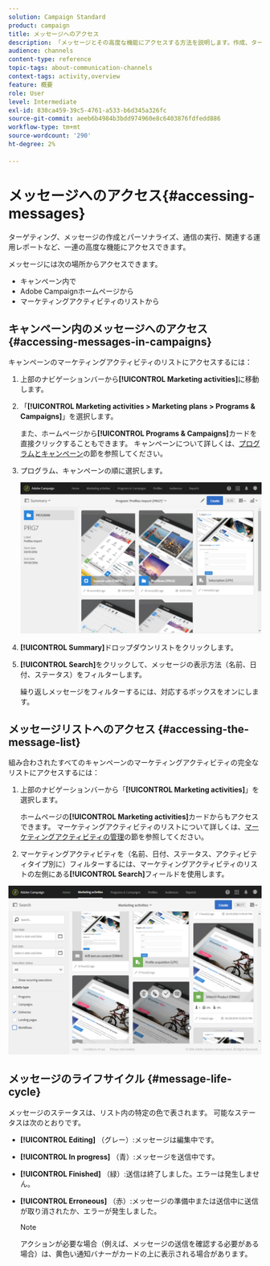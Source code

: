 ```yaml
---
solution: Campaign Standard
product: campaign
title: メッセージへのアクセス
description: 「メッセージとその高度な機能にアクセスする方法を説明します。作成、ターゲティング、パーソナライゼーション、実行、レポート作成を行います。」
audience: channels
content-type: reference
topic-tags: about-communication-channels
context-tags: activity,overview
feature: 概要
role: User
level: Intermediate
exl-id: 830ca459-39c5-4761-a533-b6d345a326fc
source-git-commit: aeeb6b4984b3bdd974960e8c6403876fdfedd886
workflow-type: tm+mt
source-wordcount: '290'
ht-degree: 2%

---
```


# メッセージへのアクセス{#accessing-messages}

ターゲティング、メッセージの作成とパーソナライズ、通信の実行、関連する運用レポートなど、一連の高度な機能にアクセスできます。

メッセージには次の場所からアクセスできます。

* キャンペーン内で
* Adobe Campaignホームページから
* マーケティングアクティビティのリストから

## キャンペーン内のメッセージへのアクセス {#accessing-messages-in-campaigns}

キャンペーンのマーケティングアクティビティのリストにアクセスするには：

1. 上部のナビゲーションバーから&#x200B;**[!UICONTROL Marketing activities]**&#x200B;に移動します。
1. 「**[!UICONTROL Marketing activities > Marketing plans > Programs & Campaigns]**」を選択します。

   また、ホームページから&#x200B;**[!UICONTROL Programs & Campaigns]**&#x200B;カードを直接クリックすることもできます。 キャンペーンについて詳しくは、[プログラムとキャンペーン](../../start/using/programs-and-campaigns.md)の節を参照してください。

1. プログラム、キャンペーンの順に選択します。

   ![](assets/delivery_list_1.png)

1. **[!UICONTROL Summary]**&#x200B;ドロップダウンリストをクリックします。
1. **[!UICONTROL Search]**&#x200B;をクリックして、メッセージの表示方法（名前、日付、ステータス）をフィルターします。

   繰り返しメッセージをフィルターするには、対応するボックスをオンにします。

## メッセージリストへのアクセス {#accessing-the-message-list}

組み合わされたすべてのキャンペーンのマーケティングアクティビティの完全なリストにアクセスするには：

1. 上部のナビゲーションバーから「**[!UICONTROL Marketing activities]**」を選択します。

   ホームページの&#x200B;**[!UICONTROL Marketing activities]**&#x200B;カードからもアクセスできます。 マーケティングアクティビティのリストについて詳しくは、[マーケティングアクティビティの管理](../../start/using/marketing-activities.md#creating-a-marketing-activity)の節を参照してください。

1. マーケティングアクティビティを（名前、日付、ステータス、アクティビティタイプ別に）フィルターするには、マーケティングアクティビティのリストの左側にある&#x200B;**[!UICONTROL Search]**&#x200B;フィールドを使用します。

![](assets/delivery_list_2.png)

## メッセージのライフサイクル {#message-life-cycle}

メッセージのステータスは、リスト内の特定の色で表されます。 可能なステータスは次のとおりです。

* **[!UICONTROL Editing]** （グレー）:メッセージは編集中です。
* **[!UICONTROL In progress]** （青）:メッセージを送信中です。
* **[!UICONTROL Finished]** （緑）:送信は終了しました。エラーは発生しません。
* **[!UICONTROL Erroneous]** （赤）:メッセージの準備中または送信中に送信が取り消されたか、エラーが発生しました。

   >[!NOTE]
   >
   >アクションが必要な場合（例えば、メッセージの送信を確認する必要がある場合）は、黄色い通知バナーがカードの上に表示される場合があります。
